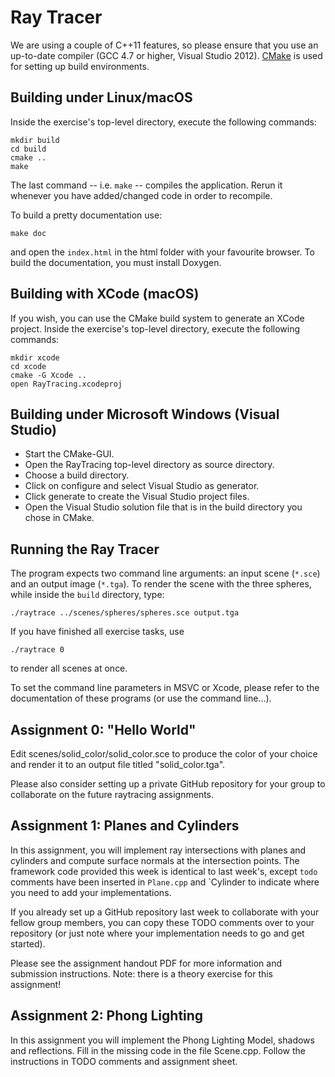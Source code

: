 Ray Tracer
==========

We are using a couple of C++11 features, so please ensure that you use an up-to-date compiler (GCC 4.7 or higher, Visual Studio 2012). [CMake](www.cmake.org) is used for setting up build environments.


Building under Linux/macOS
--------------------------

Inside the exercise's top-level directory, execute the following commands:

    mkdir build
    cd build
    cmake ..
    make

The last command -- i.e. `make` -- compiles the application. Rerun it whenever you have added/changed code in order to recompile.

To build a pretty documentation use:

    make doc

and open the `index.html` in the html folder with your favourite browser. To build the documentation, you must install Doxygen.

Building with XCode (macOS)
---------------------------

If you wish, you can use the CMake build system to generate an XCode project.
Inside the exercise's top-level directory, execute the following commands:

    mkdir xcode
    cd xcode
    cmake -G Xcode ..
    open RayTracing.xcodeproj


Building under Microsoft Windows (Visual Studio)
------------------------------------------------

* Start the CMake-GUI.
* Open the RayTracing top-level directory as source directory.
* Choose a build directory.
* Click on configure and select Visual Studio as generator.
* Click generate to create the Visual Studio project files.
* Open the Visual Studio solution file that is in the build directory you chose in CMake.


Running the Ray Tracer
----------------------

The program expects two command line arguments: an input scene (`*.sce`) and an output image (`*.tga`). To render the scene with the three spheres, while inside the `build` directory, type:

    ./raytrace ../scenes/spheres/spheres.sce output.tga

If you have finished all exercise tasks, use

    ./raytrace 0

to render all scenes at once.

To set the command line parameters in MSVC or Xcode, please refer to the documentation of these programs (or use the command line...).


Assignment 0: "Hello World"
---------------------------
Edit scenes/solid_color/solid_color.sce to produce the color of your choice and render it to an output file titled "solid_color.tga".

Please also consider setting up a private GitHub repository for your group to collaborate on the future raytracing assignments.


Assignment 1: Planes and Cylinders
----------------------------------
In this assignment, you will implement ray intersections with planes and
cylinders and compute surface normals at the intersection points. The framework
code provided this week is identical to last week's, except `todo` comments
have been inserted in `Plane.cpp` and `Cylinder to indicate where you need to
add your implementations.

If you already set up a GitHub repository last week to collaborate with your
fellow group members, you can copy these TODO comments over to your repository
(or just note where your implementation needs to go and get started).

Please see the assignment handout PDF for more information and submission
instructions. Note: there is a theory exercise for this assignment!


Assignment 2: Phong Lighting
----------------------------
In this assignment you will implement the Phong Lighting Model, shadows and reflections. Fill in the missing code in the file Scene.cpp. Follow the instructions in TODO comments and assignment sheet.
